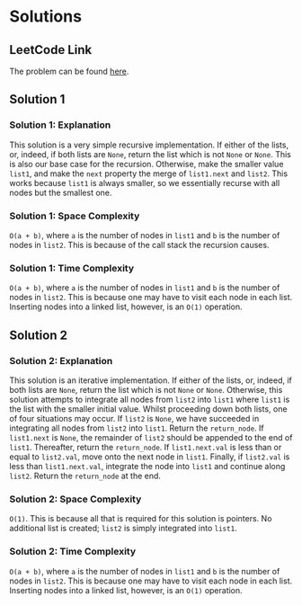# Solutions

## LeetCode Link

The problem can be found [here](https://leetcode.com/problems/merge-two-sorted-lists/).

## Solution 1

### Solution 1: Explanation

This solution is a very simple recursive implementation.
If either of the lists, or, indeed, if both lists are `None`,
return the list which is not `None` or `None`. This is also
our base case for the recursion. Otherwise, make the smaller
value `list1`, and make the `next` property the merge of
`list1.next` and `list2`. This works because `list1` is
always smaller, so we essentially recurse with all nodes
but the smallest one.

### Solution 1: Space Complexity

`O(a + b)`, where `a` is the number of nodes in `list1` and
`b` is the number of nodes in `list2`. This is because of the
call stack the recursion causes.

### Solution 1: Time Complexity

`O(a + b)`, where `a` is the number of nodes in `list1` and
`b` is the number of nodes in `list2`. This is because one
may have to visit each node in each list. Inserting nodes
into a linked list, however, is an `O(1)` operation.

## Solution 2

### Solution 2: Explanation

This solution is an iterative implementation. If either of
the lists, or, indeed, if both lists are `None`, return the
list which is not `None` or `None`. Otherwise, this solution
attempts to integrate all nodes from `list2` into `list1`
where `list1` is the list with the smaller initial value.
Whilst proceeding down both lists, one of four situations
may occur. If `list2` is `None`, we have succeeded in
integrating all nodes from `list2` into `list1`. Return the
`return_node`. If `list1.next` is `None`, the remainder of
`list2` should be appended to the end of `list1`. Thereafter,
return the `return_node`. If `list1.next.val` is less than
or equal to `list2.val`, move onto the next node in `list1`.
Finally, if `list2.val` is less than `list1.next.val`,
integrate the node into `list1` and continue along `list2`.
Return the `return_node` at the end.

### Solution 2: Space Complexity

`O(1)`. This is because all that is required for this solution
is pointers. No additional list is created; `list2` is simply
integrated into `list1`.

### Solution 2: Time Complexity

`O(a + b)`, where `a` is the number of nodes in `list1` and
`b` is the number of nodes in `list2`. This is because one
may have to visit each node in each list. Inserting nodes
into a linked list, however, is an `O(1)` operation.
